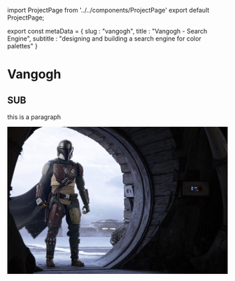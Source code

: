 import ProjectPage from '../../components/ProjectPage'
export default ProjectPage;

export const metaData = {
  slug			:  "vangogh",
  title			:  "Vangogh - Search Engine",
  subtitle	:  "designing and building a search engine for color palettes"
}

<!--///  BEGIN MDX  ///-->

# Vangogh
## SUB

this is a paragraph

![1096331](assets/vangogh/1096331.jpg#large)

